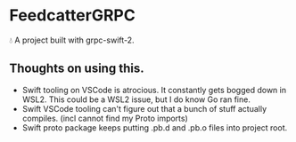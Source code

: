 # FeedcatterGRPC

💧 A project built with grpc-swift-2.

## Thoughts on using this.

- Swift tooling on VSCode is atrocious. It constantly gets bogged down in WSL2. This could be a WSL2 issue, but I do know Go ran fine.
- Swift VSCode tooling can't figure out that a bunch of stuff actually compiles. (incl cannot find my Proto imports)
- Swift proto package keeps putting .pb.d and .pb.o files into project root.
